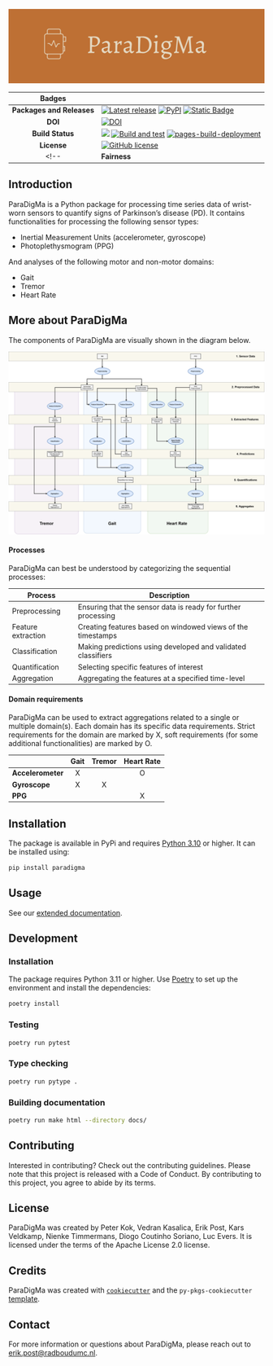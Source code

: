 <p align="center">
  <img src="https://raw.githubusercontent.com/biomarkersParkinson/paradigma/main/docs/source/_static/img/paradigma-logo-banner.png" alt="ParaDigMa logo"/>
</p>

| Badges | |
|:----:|----|
| **Packages and Releases** | [![Latest release](https://img.shields.io/github/release/biomarkersparkinson/paradigma.svg)](https://github.com/biomarkersparkinson/paradigma/releases/latest) [![PyPI](https://img.shields.io/pypi/v/paradigma.svg)](https://pypi.python.org/pypi/paradigma/)  [![Static Badge](https://img.shields.io/badge/RSD-paradigma-lib)](https://research-software-directory.org/software/paradigma) |
| **DOI** | [![DOI](https://zenodo.org/badge/DOI/10.5281/zenodo.13838393.svg)](https://doi.org/10.5281/zenodo.13838393) |
| **Build Status** | [![](https://img.shields.io/badge/python-3.10+-blue.svg)](https://www.python.org/downloads/) [![Build and test](https://github.com/biomarkersParkinson/paradigma/actions/workflows/build-and-test.yml/badge.svg)](https://github.com/biomarkersParkinson/paradigma/actions/workflows/build-and-test.yml) [![pages-build-deployment](https://github.com/biomarkersParkinson/paradigma/actions/workflows/pages/pages-build-deployment/badge.svg)](https://github.com/biomarkersParkinson/paradigma/actions/workflows/pages/pages-build-deployment) |
| **License** |  [![GitHub license](https://img.shields.io/github/license/biomarkersParkinson/paradigma)](https://github.com/biomarkersparkinson/paradigma/blob/main/LICENSE) |
<!-- | **Fairness** |  [![fair-software.eu](https://img.shields.io/badge/fair--software.eu-%E2%97%8F%20%20%E2%97%8F%20%20%E2%97%8F%20%20%E2%97%8F%20%20%E2%97%8F-green)](https://fair-software.eu) [![OpenSSF Best Practices](https://bestpractices.coreinfrastructure.org/projects/8083/badge)](https://www.bestpractices.dev/projects/8083) | --> 

## Introduction
ParaDigMa is a Python package for processing time series data of wrist-worn sensors to quantify signs of Parkinson’s disease (PD). It contains functionalities for processing the following sensor types:

- Inertial Measurement Units (accelerometer, gyroscope)
-  Photoplethysmogram (PPG)

And analyses of the following motor and non-motor domains:

- Gait
- Tremor
- Heart Rate

## More about ParaDigMa
The components of ParaDigMa are visually shown in the diagram below.

<p align="center">
  <img src="https://raw.githubusercontent.com/biomarkersParkinson/paradigma/main/docs/source/_static/img/pipeline-architecture.png" alt="Pipeline architeecture"/>
</p>

#### Processes
ParaDigMa can best be understood by categorizing the sequential processes:

| Process | Description |
| ---- | ---- |
| Preprocessing | Ensuring that the sensor data is ready for further processing | 
| Feature extraction | Creating features based on windowed views of the timestamps |
| Classification | Making predictions using developed and validated classifiers | 
| Quantification | Selecting specific features of interest |
| Aggregation | Aggregating the features at a specified time-level |

#### Domain requirements
ParaDigMa can be used to extract aggregations related to a single or multiple domain(s). Each domain has its specific data requirements. Strict requirements for the domain are marked by X, soft requirements (for some additional functionalities) are marked by O.

| | Gait | Tremor | Heart Rate |
|----------|:-----------:|:-----------:|:-----------:|
| **Accelerometer** | X | | O | 
| **Gyroscope** | X | X | | 
| **PPG** | | | X | 



## Installation

The package is available in PyPi and requires [Python 3.10](https://www.python.org/downloads/) or higher. It can be installed using:

```bash
pip install paradigma
```

## Usage

See our [extended documentation](https://biomarkersparkinson.github.io/paradigma/).

## Development

### Installation

The package requires Python 3.11 or higher. Use [Poetry](https://python-poetry.org/docs/#installation) to set up the environment and install the dependencies:

```bash
poetry install
```

### Testing

```bash
poetry run pytest
```

### Type checking

```bash
poetry run pytype .
```

### Building documentation

```bash
poetry run make html --directory docs/
```

## Contributing

Interested in contributing? Check out the contributing guidelines. Please note that this project is released with a Code of Conduct. By contributing to this project, you agree to abide by its terms.

## License

ParaDigMa was created by Peter Kok, Vedran Kasalica, Erik Post, Kars Veldkamp, Nienke Timmermans, Diogo Coutinho Soriano, Luc Evers. It is licensed under the terms of the Apache License 2.0 license.

## Credits

ParaDigMa was created with [`cookiecutter`](https://cookiecutter.readthedocs.io/en/latest/) and the `py-pkgs-cookiecutter` [template](https://github.com/py-pkgs/py-pkgs-cookiecutter).

## Contact

For more information or questions about ParaDigMa, please reach out to erik.post@radboudumc.nl.